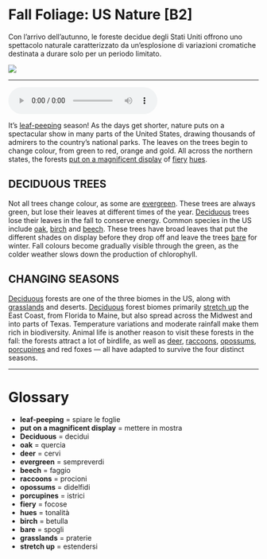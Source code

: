 # Fall Foliage: US Nature   [B2]

Con l’arrivo dell’autunno, le foreste decidue degli Stati Uniti offrono uno spettacolo naturale caratterizzato da un’esplosione di variazioni cromatiche destinata a durare solo per un periodo limitato.

![](Fall%20Foliage%20US%20Nature.jpg)

--------------

<div>
<audio controls autoplay>
    <source src="https:/raw.githubusercontent.com/dartie/speakup/main/2024-10/Fall%20Foliage%20US%20Nature.mp3" type="audio/mpeg">
</audio>
</div>


It’s [leaf-peeping](## "spiare le foglie") season! As the days get shorter, nature puts on a spectacular show in many parts of the United States, drawing thousands of admirers to the country’s national parks. The leaves on the trees begin to change colour, from green to red, orange and gold. All across the northern states, the forests [put on a magnificent display](## "mettere in mostra") of [fiery](## "focose") [hues](## "tonalità"). 

## DECIDUOUS TREES
Not all trees change colour, as some are [evergreen](## "sempreverdi"). These trees are always green, but lose their leaves at different times of the year. [Deciduous](## "decidui") trees lose their leaves in the fall to conserve energy. Common species in the US include [oak](## "quercia"), [birch](## "betulla") and [beech](## "faggio"). These trees have broad leaves that put the different shades on display before they drop off and leave the trees [bare](## "spogli") for winter. Fall colours become gradually visible through the green, as the colder weather slows down the production of chlorophyll.

## CHANGING SEASONS
[Deciduous](## "decidui") forests are one of the three biomes in the US, along with [grasslands](## "praterie") and deserts. [Deciduous](## "decidui") forest biomes primarily [stretch up](## "estendersi") the East Coast, from Florida to Maine, but also spread across the Midwest and into parts of Texas. Temperature variations and moderate rainfall make them rich in biodiversity. Animal life is another reason to visit these forests in the fall: the forests attract a lot of birdlife, as well as [deer](## "cervi"), [raccoons](## "procioni"), [opossums](## "didelfidi"), [porcupines](## "istrici") and red foxes — all have adapted to survive the four distinct seasons.

--------------

<div style = "display:block; clear:both; page-break-after:always;"></div>

# Glossary
* **leaf-peeping** = spiare le foglie
* **put on a magnificent display** = mettere in mostra
* **Deciduous** = decidui
* **oak** = quercia
* **deer** = cervi
* **evergreen** = sempreverdi
* **beech** = faggio
* **raccoons** = procioni
* **opossums** = didelfidi
* **porcupines** = istrici
* **fiery** = focose
* **hues** = tonalità
* **birch** = betulla
* **bare** = spogli
* **grasslands** = praterie
* **stretch up** = estendersi
